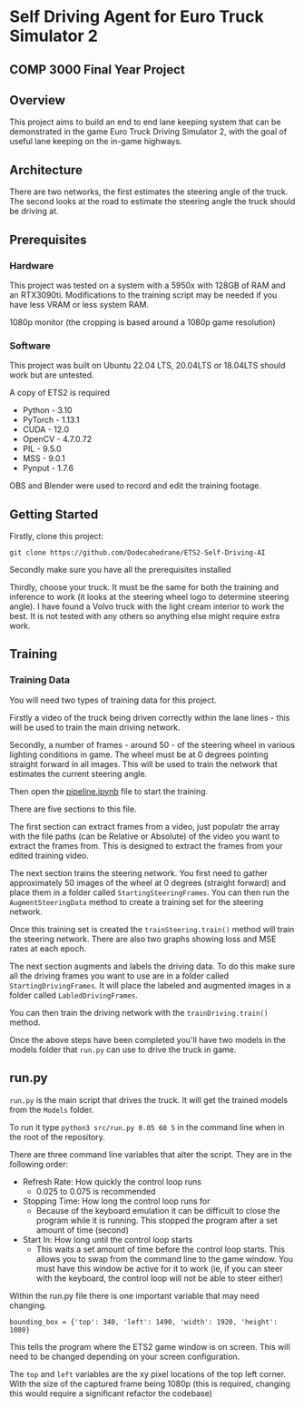 # Self Driving Agent for Euro Truck Simulator 2
## COMP 3000 Final Year Project


## Overview


This project aims to build an end to end lane keeping system that can be demonstrated in the game Euro Truck Driving Simulator 2, with the goal of useful lane keeping on the in-game highways.


## Architecture


There are two networks, the first estimates the steering angle of the truck. The second looks at the road to estimate the steering angle the truck should be driving at.


## Prerequisites


### Hardware


This project was tested on a system with a 5950x with 128GB of RAM and an RTX3090ti. Modifications to the training script may be needed if you have less VRAM or less system RAM.


1080p monitor (the cropping is based around a 1080p game resolution)


### Software


This project was built on Ubuntu 22.04 LTS, 20.04LTS or 18.04LTS should work but are untested.

A copy of ETS2 is required

- Python - 3.10
- PyTorch - 1.13.1
- CUDA - 12.0
- OpenCV - 4.7.0.72
- PIL - 9.5.0
- MSS - 9.0.1
- Pynput - 1.7.6


OBS and Blender were used to record and edit the training footage.


## Getting Started


Firstly, clone this project:


`git clone https://github.com/Dodecahedrane/ETS2-Self-Driving-AI `


Secondly make sure you have all the prerequisites installed


Thirdly, choose your truck. It must be the same for both the training and inference to work (it looks at the steering wheel logo to determine steering angle). I have found a Volvo truck with the light cream interior to work the best. It is not tested with any others so anything else might require extra work.


## Training


### Training Data


You will need two types of training data for this project.


Firstly a video of the truck being driven correctly within the lane lines - this will be used to train the main driving network.


Secondly, a number of frames - around 50 - of the steering wheel in various lighting conditions in game. The wheel must be at 0 degrees pointing straight forward in all images. This will be used to train the network that estimates the current steering angle.


Then open the [pipeline.ipynb](https://github.com/Dodecahedrane/ETS2-Self-Driving-AI/blob/main/src/pipeline.ipynb) file to start the training.


There are five sections to this file.


The first section can extract frames from a video, just populatr the array with the file paths (can be Relative or Absolute) of the video you want to extract the frames from. This is designed to extract the frames from your edited training video.


The next section trains the steering network. You first need to gather approximately 50 images of the wheel at 0 degrees (straight forward) and place them in a folder called `StartingSteeringFrames`. You can then run the `AugmentSteeringData` method to create a training set for the steering network.


Once this training set is created the `trainSteering.train()` method will train the steering network. There are also two graphs showing loss and MSE rates at each epoch.


The next section augments and labels the driving data. To do this make sure all the driving frames you want to use are in a folder called `StartingDrivingFrames`. It will place the labeled and augmented images in a folder called `LabledDrivingFrames`.


You can then train the driving network with the `trainDriving.train()` method.


Once the above steps have been completed you'll have two models in the models folder that `run.py` can use to drive the truck in game.


## run.py


`run.py` is the main script that drives the truck. It will get the trained models from the `Models` folder.


To run it type `python3 src/run.py 0.05 60 5` in the command line when in the root of the repository.


There are three command line variables that alter the script. They are in the following order:


- Refresh Rate: How quickly the control loop runs
   - 0.025 to 0.075 is recommended
- Stopping Time: How long the control loop runs for
   - Because of the keyboard emulation it can be difficult to close the program while it is running. This stopped the program after a set amount of time (second)
- Start In: How long until the control loop starts
   - This waits a set amount of time before the control loop starts. This allows you to swap from the command line to the game window. You must have this window be active for it to work (ie, if you can steer with the keyboard, the control loop will not be able to steer either)


Within the run.py file there is one important variable that may need changing.


`bounding_box = {'top': 340, 'left': 1490, 'width': 1920, 'height': 1080}`


This tells the program where the ETS2 game window is on screen. This will need to be changed depending on your screen configuration.


The `top` and `left` variables are the xy pixel locations of the top left corner. With the size of the captured frame being 1080p (this is required, changing this would require a significant refactor the codebase)